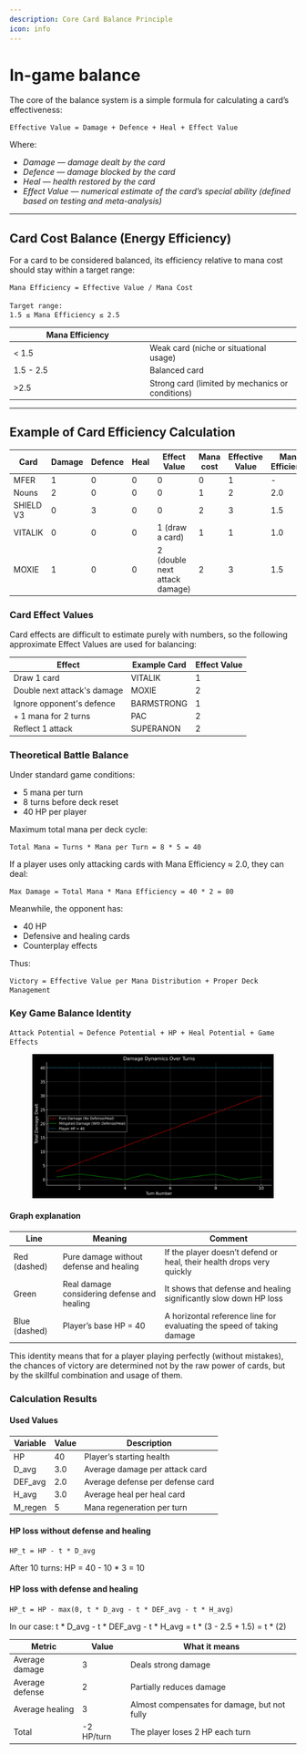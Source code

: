 ```yaml
---
description: Core Card Balance Principle
icon: info
---
```


# In-game balance

The core of the balance system is a simple formula for calculating a card’s effectiveness:

```
Effective Value = Damage + Defence + Heal + Effect Value
```

Where:

* _Damage — damage dealt by the card_
* _Defence — damage blocked by the card_
* _Heal — health restored by the card_
* _Effect Value — numerical estimate of the card’s special ability (defined based on testing and meta-analysis)_

***

## Card Cost Balance (Energy Efficiency) <a href="#card-cost-balance-mana-efficiency" id="card-cost-balance-mana-efficiency"></a>

For a card to be considered balanced, its efficiency relative to mana cost should stay within a target range:

```
Mana Efficiency = Effective Value / Mana Cost

Target range:
1.5 ≤ Mana Efficiency ≤ 2.5
```

<table><thead><tr><th width="225.3333740234375">Mana Efficiency	</th><th></th></tr></thead><tbody><tr><td>&#x3C; 1.5</td><td>Weak card (niche or situational usage)</td></tr><tr><td>1.5 - 2.5</td><td>Balanced card</td></tr><tr><td>>2.5</td><td>Strong card (limited by mechanics or conditions)</td></tr></tbody></table>

***

## Example of Card Efficiency Calculation <a href="#example-of-card-efficiency-calculation" id="example-of-card-efficiency-calculation"></a>

| Card      | Damage | Defence | Heal | Effect Value                  | Mana cost | Effective Value | Mana Efficiency |
| --------- | ------ | ------- | ---- | ----------------------------- | --------- | --------------- | --------------- |
| MFER      | 1      | 0       | 0    | 0                             | 0         | 1               | -               |
| Nouns     | 2      | 0       | 0    | 0                             | 1         | 2               | 2.0             |
| SHIELD V3 | 0      | 3       | 0    | 0                             | 2         | 3               | 1.5             |
| VITALIK   | 0      | 0       | 0    | 1 (draw a card)               | 1         | 1               | 1.0             |
| MOXIE     | 1      | 0       | 0    | 2 (double next attack damage) | 2         | 3               | 1.5             |

### Card Effect Values <a href="#card-effect-values" id="card-effect-values"></a>

Card effects are difficult to estimate purely with numbers, so the following approximate Effect Values are used for balancing:

| Effect                      | Example Card | Effect Value |
| --------------------------- | ------------ | ------------ |
| Draw 1 card                 | VITALIK      | 1            |
| Double next attack's damage | MOXIE        | 2            |
| Ignore opponent's defence   | BARMSTRONG   | 1            |
| + 1 mana for 2 turns        | PAC          | 2            |
| Reflect 1 attack            | SUPERANON    | 2            |

### Theoretical Battle Balance <a href="#theoretical-battle-balance" id="theoretical-battle-balance"></a>

Under standard game conditions:

* 5 mana per turn
* 8 turns before deck reset
* 40 HP per player

Maximum total mana per deck cycle:

```
Total Mana = Turns * Mana per Turn = 8 * 5 = 40
```

If a player uses only attacking cards with Mana Efficiency ≈ 2.0, they can deal:

```
Max Damage = Total Mana * Mana Efficiency = 40 * 2 = 80
```

Meanwhile, the opponent has:

* 40 HP
* Defensive and healing cards
* Counterplay effects

Thus:

```
Victory = Effective Value per Mana Distribution + Proper Deck Management
```

### Key Game Balance Identity[​](https://docs.farlegacy.com/Gameplay/Balance#key-game-balance-identity) <a href="#key-game-balance-identity" id="key-game-balance-identity"></a>

```
Attack Potential ≈ Defence Potential + HP + Heal Potential + Game Effects
```

<figure><img src="../../.gitbook/assets/image (18).png" alt=""><figcaption></figcaption></figure>

#### Graph explanation[​](https://docs.farlegacy.com/Gameplay/Balance#graph-explanation) <a href="#graph-explanation" id="graph-explanation"></a>

| **Line**      | **Meaning**                                 | **Comment**                                                           |
| ------------- | ------------------------------------------- | --------------------------------------------------------------------- |
| Red (dashed)  | Pure damage without defense and healing     | If the player doesn’t defend or heal, their health drops very quickly |
| Green         | Real damage considering defense and healing | It shows that defense and healing significantly slow down HP loss     |
| Blue (dashed) | Player’s base HP = 40                       | A horizontal reference line for evaluating the speed of taking damage |

This identity means that for a player playing perfectly (without mistakes), the chances of victory are determined not by the raw power of cards, but by the skillful combination and usage of them.

### Calculation Results[​](https://docs.farlegacy.com/Gameplay/Balance#calculation-results) <a href="#calculation-results" id="calculation-results"></a>

#### Used Values[​](https://docs.farlegacy.com/Gameplay/Balance#used-values) <a href="#used-values" id="used-values"></a>

| **Variable** | **Value** | **Description**                  |
| ------------ | --------- | -------------------------------- |
| HP           | 40        | Player’s starting health         |
| D\_avg       | 3.0       | Average damage per attack card   |
| DEF\_avg     | 2.0       | Average defense per defense card |
| H\_avg       | 3.0       | Average heal per heal card       |
| M\_regen     | 5         | Mana regeneration per turn       |

#### HP loss without defense and healing[​](https://docs.farlegacy.com/Gameplay/Balance#hp-loss-without-defense-and-healing) <a href="#hp-loss-without-defense-and-healing" id="hp-loss-without-defense-and-healing"></a>

```
HP_t = HP - t * D_avg
```

After 10 turns: HP = 40 - 10 \* 3 = 10

#### HP loss with defense and healing[​](https://docs.farlegacy.com/Gameplay/Balance#hp-loss-with-defense-and-healing) <a href="#hp-loss-with-defense-and-healing" id="hp-loss-with-defense-and-healing"></a>

```
HP_t = HP - max(0, t * D_avg - t * DEF_avg - t * H_avg)
```

In our case: t \* D\_avg - t \* DEF\_avg - t \* H\_avg = t \* (3 - 2.5 + 1.5) = t \* (2)

| **Metric**      | **Value**  | **What it means**                            |
| --------------- | ---------- | -------------------------------------------- |
| Average damage  | 3          | Deals strong damage                          |
| Average defense | 2          | Partially reduces damage                     |
| Average healing | 3          | Almost compensates for damage, but not fully |
| Total           | -2 HP/turn | The player loses 2 HP each turn              |
